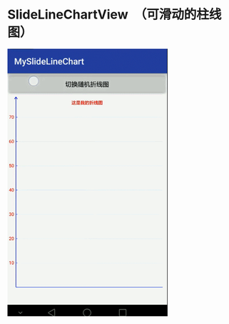 # SlideLineChartView  （可滑动的柱线图）  
![Image text](https://github.com/AndroidCloud/SlideLineChartView/blob/master/DemoImg/GIF.gif)
